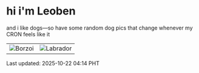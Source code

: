 # hi i'm Leoben

and i like dogs—so have some random dog pics that change whenever my CRON feels like it

|  |  |
|--------|----------|
| ![Borzoi](https://random-dog-vercel.vercel.app/api/random-borzoi?v=1761077658) | ![Labrador](https://random-dog-vercel.vercel.app/api/random-labrador?v=1761077658) |

Last updated: 2025-10-22 04:14 PHT
